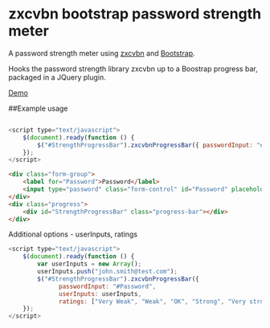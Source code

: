 # zxcvbn bootstrap password strength meter

A password strength meter using [zxcvbn](https://github.com/dropbox/zxcvbn) and [Bootstrap](http://getbootstrap.com/).

Hooks the password strength library zxcvbn up to a Boostrap progress bar, packaged in a JQuery plugin.

[Demo](http://martinw.net/zxcvbn-bootstrap-strength-meter)

##Example usage

```javascript

<script type="text/javascript">
	$(document).ready(function () {
		$("#StrengthProgressBar").zxcvbnProgressBar({ passwordInput: "#Password" });
	});
</script>
```
```html
<div class="form-group">
	<label for="Password">Password</label>
	<input type="password" class="form-control" id="Password" placeholder="Password">
</div>
<div class="progress">
	<div id="StrengthProgressBar" class="progress-bar"></div>
</div>
```

Additional options - userInputs, ratings
```javascript
<script type="text/javascript">
	$(document).ready(function () {
		var userInputs = new Array();
		userInputs.push("john.smith@test.com");
		$("#StrengthProgressBar").zxcvbnProgressBar({
			  passwordInput: "#Password",
			  userInputs: userInputs,
			  ratings: ["Very Weak", "Weak", "OK", "Strong", "Very strong"],});
	});
</script>
```
